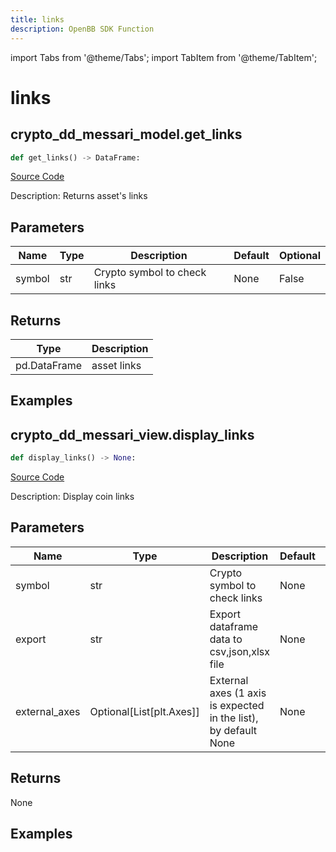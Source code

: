 ```yaml
---
title: links
description: OpenBB SDK Function
---
```


import Tabs from '@theme/Tabs';
import TabItem from '@theme/TabItem';

# links

<Tabs>
<TabItem value="model" label="Model" default>

## crypto_dd_messari_model.get_links

```python title='openbb_terminal/decorators.py'
def get_links() -> DataFrame:
```
[Source Code](https://github.com/OpenBB-finance/OpenBBTerminal/tree/main/openbb_terminal/decorators.py#L186)

Description: Returns asset's links

## Parameters

| Name | Type | Description | Default | Optional |
| ---- | ---- | ----------- | ------- | -------- |
| symbol | str | Crypto symbol to check links | None | False |

## Returns

| Type | Description |
| ---- | ----------- |
| pd.DataFrame | asset links |

## Examples



</TabItem>
<TabItem value="view" label="View">

## crypto_dd_messari_view.display_links

```python title='openbb_terminal/decorators.py'
def display_links() -> None:
```
[Source Code](https://github.com/OpenBB-finance/OpenBBTerminal/tree/main/openbb_terminal/decorators.py#L237)

Description: Display coin links

## Parameters

| Name | Type | Description | Default | Optional |
| ---- | ---- | ----------- | ------- | -------- |
| symbol | str | Crypto symbol to check links | None | False |
| export | str | Export dataframe data to csv,json,xlsx file | None | False |
| external_axes | Optional[List[plt.Axes]] | External axes (1 axis is expected in the list), by default None | None | True |

## Returns

None

## Examples



</TabItem>
</Tabs>